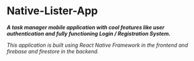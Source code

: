 # Native-Lister-App

***A task manager mobile application with cool features like user authentication and fully functioning Login / Registration System.***

*This application is built using React Native Framework in the frontend and firebase and firestore in the backend.*
